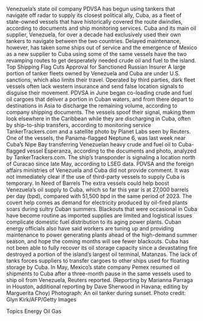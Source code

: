 Venezuela’s state oil company PDVSA has begun using tankers that navigate off radar to supply its closest political ally, Cuba, as a fleet of state-owned vessels that have historically covered the route dwindles, according to documents and ship monitoring services.
Cuba and its main oil supplier, Venezuela, for over a decade had exclusively used their own tankers to navigate between the two countries.
Delayed maintenance, however, has taken some ships out of service and the emergence of Mexico as a new supplier to Cuba using some of the same vessels have the two revamping routes to get desperately needed crude oil and fuel to the island.
Top Shipping Flag Cuts Approval for Sanctioned Russian Insurer
A large portion of tanker fleets owned by Venezuela and Cuba are under U.S. sanctions, which also limits their travel. Operated by third parties, dark fleet vessels often lack western insurance and send false location signals to disguise their movement.
PDVSA in June began co-loading crude and fuel oil cargoes that deliver a portion in Cuban waters, and from there depart to destinations in Asia to discharge the remaining volume, according to company shipping documents.
The vessels spoof their signal, making them look elsewhere in the Caribbean while they are discharging in Cuba, often by ship-to-ship transfers, according to monitoring service TankerTrackers.com and a satellite photo by Planet Labs seen by Reuters.
One of the vessels, the Panama-flagged Neptune 6, was last week near Cuba’s Nipe Bay transferring Venezuelan heavy crude and fuel oil to Cuba-flagged vessel Esperanza, according to the documents and photo, analyzed by TankerTrackers.com. The ship’s transponder is signaling a location north of Curacao since late May, according to LSEG data.
PDVSA and the foreign affairs ministries of Venezuela and Cuba did not provide comment. It was not immediately clear if the use of third-party vessels to supply Cuba is temporary.
In Need of Barrels
The extra vessels could help boost Venezuela’s oil supply to Cuba, which so far this year is at 27,000 barrels per day (bpd), compared with 51,500 bpd in the same period of 2023.
The covert help comes as demand for electricity produced by oil-fired plants soars during sultry Cuban summers.
Blackouts that were occasional in Cuba have become routine as imported supplies are limited and logistical issues complicate domestic fuel distribution to its aging power plants.
Cuban energy officials also have said workers are tuning up and providing maintenance to power generating plants ahead of the high-demand summer season, and hope the coming months will see fewer blackouts.
Cuba has not been able to fully recover its oil storage capacity since a devastating fire destroyed a portion of the island’s largest oil terminal, Matanzas. The lack of tanks forces suppliers to transfer cargoes to other ships used for floating storage by Cuba.
In May, Mexico’s state company Pemex resumed oil shipments to Cuba after a three-month pause in the same vessels used to ship oil from Venezuela, Reuters reported.
(Reporting by Marianna Parraga in Houston, additional reporting by Dave Sherwood in Havana; editing by Marguerita Choy)
Photograph: An oil tanker during sunset. Photo credit: Glyn Kirk/AFP/Getty Images

Topics
Energy
Oil Gas
